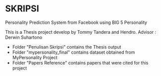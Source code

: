 # SKRIPSI
Personality Prediction System from Facebook using BIG 5 Personality

This is a Thesis project develop by Tommy Tandera and Hendro.
Advisor : Derwin Suhartono 

- Folder "Penulisan Skripsi" contains the Thesis output
- Folder "mypersonality_final" contains dataset obtained from MyPersonality Project
- Folder "Papers Reference" contains papers that were cited for this project
